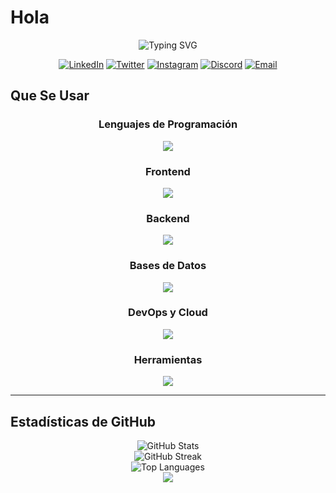 # Hola

<div align="center">
  <img src="https://readme-typing-svg.herokuapp.com?font=Fira+Code&size=32&duration=2800&pause=2000&color=A9FEF7&center=true&vCenter=true&width=940&lines=Tengo+Sueño" alt="Typing SVG" />
</div>

<div align="center">
  
[![LinkedIn](https://img.shields.io/badge/LinkedIn-0077B5?style=for-the-badge&logo=linkedin&logoColor=white)](https://linkedin.com/in/tu-perfil)
[![Twitter](https://img.shields.io/badge/Twitter-1DA1F2?style=for-the-badge&logo=twitter&logoColor=white)](https://twitter.com/tu-usuario)
[![Instagram](https://img.shields.io/badge/Instagram-E4405F?style=for-the-badge&logo=instagram&logoColor=white)](https://instagram.com/tu-usuario)
[![Discord](https://img.shields.io/badge/Discord-7289DA?style=for-the-badge&logo=discord&logoColor=white)](https://discord.gg/tu-servidor)
[![Email](https://img.shields.io/badge/Email-D14836?style=for-the-badge&logo=gmail&logoColor=white)](mailto:tu-email@gmail.com)

</div>

## Que Se Usar

<div align="center">

###  Lenguajes de Programación
<img src="https://skillicons.dev/icons?i=js,ts,python,java,cpp,html,css,php" />

###  Frontend
<img src="https://skillicons.dev/icons?i=react,vue,angular,nextjs,nuxtjs,sass,tailwind,bootstrap" />

###  Backend
<img src="https://skillicons.dev/icons?i=nodejs,express,django,flask,fastapi,spring,laravel" />

###  Bases de Datos
<img src="https://skillicons.dev/icons?i=mongodb,mysql,postgresql,redis,sqlite" />

###  DevOps y Cloud
<img src="https://skillicons.dev/icons?i=docker,kubernetes,aws,gcp,azure,jenkins,github" />

###  Herramientas
<img src="https://skillicons.dev/icons?i=git,vscode,postman,figma,photoshop,linux,windows" />

</div>

---

##  Estadísticas de GitHub

<div align="center">
  <img src="https://github-readme-stats.vercel.app/api?username=TomiauT2G&show_icons=true&theme=radical&hide_border=true&count_private=true" alt="GitHub Stats" />
</div>

<div align="center">
  <img src="https://github-readme-streak-stats.herokuapp.com/?user=TomiauT2G&theme=radical&hide_border=true" alt="GitHub Streak" />
</div>

<div align="center">
  <img src="https://github-readme-stats.vercel.app/api/top-langs/?username=TomiauT2G&layout=compact&theme=radical&hide_border=true" alt="Top Languages" />
</div>

<div align="center">
  <img src="https://capsule-render.vercel.app/api?type=waving&color=gradient&height=100&section=footer"/>
</div>
